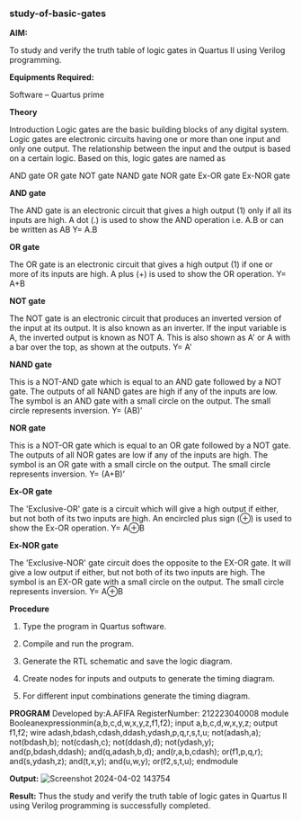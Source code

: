 ### study-of-basic-gates

**AIM:** 

To study and verify the truth table of logic gates in Quartus II using Verilog programming.

**Equipments Required:**

Software – Quartus prime 

**Theory**

Introduction Logic gates are the basic building blocks of any digital system. Logic gates are electronic circuits having one or more than one input and only one output. The relationship between the input and the output is based on a certain logic. Based on this, logic gates are named as

AND gate OR gate NOT gate NAND gate NOR gate Ex-OR gate Ex-NOR gate

**AND gate**

The AND gate is an electronic circuit that gives a high output (1) only if all its inputs are high. A dot (.) is used to show the AND operation i.e. A.B or can be written as AB
Y= A.B

**OR gate** 

The OR gate is an electronic circuit that gives a high output (1) if one or more of its inputs are high. A plus (+) is used to show the OR operation.
Y= A+B

**NOT gate**

The NOT gate is an electronic circuit that produces an inverted version of the input at its output. It is also known as an inverter. If the input variable is A, the inverted output is known as NOT A. This is also shown as A' or A with a bar over the top, as shown at the outputs.
Y= A'

**NAND gate**

This is a NOT-AND gate which is equal to an AND gate followed by a NOT gate. The outputs of all NAND gates are high if any of the inputs are low. The symbol is an AND gate with a small circle on the output. The small circle represents inversion.
Y= (AB)’

**NOR gate**

This is a NOT-OR gate which is equal to an OR gate followed by a NOT gate. The outputs of all NOR gates are low if any of the inputs are high. The symbol is an OR gate with a small circle on the output. The small circle represents inversion.
Y= (A+B)’

**Ex-OR gate**

The 'Exclusive-OR' gate is a circuit which will give a high output if either, but not both of its two inputs are high. An encircled plus sign (⊕) is used to show the Ex-OR operation.
Y= A⊕B

**Ex-NOR gate**

The 'Exclusive-NOR' gate circuit does the opposite to the EX-OR gate. It will give a low output if either, but not both of its two inputs are high. The symbol is an EX-OR gate with a small circle on the output. The small circle represents inversion.
Y= A⊕B

**Procedure** 

1.	Type the program in Quartus software.

2.	Compile and run the program.

3.	Generate the RTL schematic and save the logic diagram.

4.	Create nodes for inputs and outputs to generate the timing diagram.

5.	For different input combinations generate the timing diagram.


**PROGRAM**
 Developed by:A.AFIFA
 RegisterNumber: 212223040008
module Booleanexpressionmin(a,b,c,d,w,x,y,z,f1,f2); input a,b,c,d,w,x,y,z; output f1,f2; wire adash,bdash,cdash,ddash,ydash,p,q,r,s,t,u; not(adash,a); not(bdash,b); not(cdash,c); not(ddash,d); not(ydash,y); and(p,bdash,ddash); and(q,adash,b,d); and(r,a,b,cdash); or(f1,p,q,r); and(s,ydash,z); and(t,x,y); and(u,w,y); or(f2,s,t,u); endmodule

 
 

**Output:** 
![Screenshot 2024-04-02 143754](https://github.com/afifa17112005/study-of-basic-gates/assets/147080931/51f561d9-0625-4027-8f16-3c7a0a602b84)



**Result:**
Thus the study and verify the truth table of logic gates in Quartus II using Verilog programming is successfully completed.


